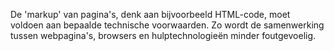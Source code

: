 <!-- @license CC0-1.0 -->

De 'markup' van pagina's, denk aan bijvoorbeeld HTML-code, moet voldoen aan bepaalde technische voorwaarden. Zo wordt de samenwerking tussen webpagina's, browsers en hulptechnologieën minder foutgevoelig.
